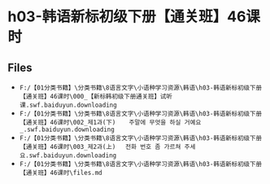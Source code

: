 # h03-韩语新标初级下册【通关班】46课时

## Files

- `F:/【01分类书籍】\分类书籍\8语言文字\小语种学习资源\韩语\h03-韩语新标初级下册【通关班】46课时\000_【新标韩初级下册通关班】试听课.swf.baiduyun.downloading`
- `F:/【01分类书籍】\分类书籍\8语言文字\小语种学习资源\韩语\h03-韩语新标初级下册【通关班】46课时\002_제1과(下)  　주말에 무엇을 하실 거예요_.swf.baiduyun.downloading`
- `F:/【01分类书籍】\分类书籍\8语言文字\小语种学习资源\韩语\h03-韩语新标初级下册【通关班】46课时\003_제2과(上) 　전화 번호 좀 가르쳐 주세요.swf.baiduyun.downloading`
- `F:/【01分类书籍】\分类书籍\8语言文字\小语种学习资源\韩语\h03-韩语新标初级下册【通关班】46课时\files.md`
